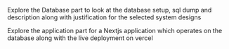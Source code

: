 Explore the Database part to look at the database setup, sql dump and description along with justification for the selected system designs


Explore the application part for a Nextjs application which operates on the database along with the live deployment on vercel